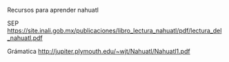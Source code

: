 
Recursos para aprender nahuatl

SEP
https://site.inali.gob.mx/publicaciones/libro_lectura_nahuatl/pdf/lectura_del_nahuatl.pdf

Grámatica
http://jupiter.plymouth.edu/~wjt/Nahuatl/Nahuatl1.pdf

